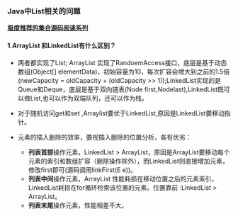 ### 																														Java中List相关的问题

**[极度推荐的集合源码阅读系列](https://www.cnblogs.com/tong-yuan/p/10810042.html)**

#### 1.ArrayList 和LinkedList有什么区别？

+ 两者都实现了List; ArrayList 实现了RandoemAccess接口，底层是基于动态数组(Object[] elementData)，初始容量为10，每次扩容会增大到之前的1.5倍(newCapacity = oldCapacity + (oldCapacity >> 1));LinkedList实现的是Queue和Deque，底层是基于双向链表(Node<E> first,Node<E>last),LinkedList既可以做List,也可以作为双端队列，还可以作为栈。

+ 对于随机访问get和set ,Arraylist要优于LinkedList,原因是LinkedList要移动指针。

+ 元素的插入删除的效率，要视插入删除的位置分析，各有优劣：

  - **列表首部**操作元素，LinkedList > ArrayList，原因是ArrayList要移动每个元素的索引和数组扩容（删除操作除外），而LinkedList则直接增加元素，修改first即可(源码调用linkFirst(E e))。
  - **列表中间**操作元素，ArrayList 性能耗损在移动位置之后的元素索引，LinkedList耗损在for循环检索该位置的元素。位置靠前 :LinkedList > ArrayList。
  - **列表末尾**操作元素，性能相差不大。

